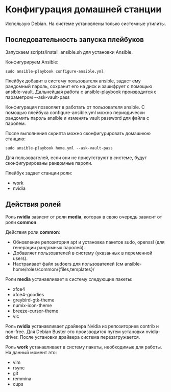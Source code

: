 # Конфигурация домашней станции
Использую Debian. На системе установлены только системные утилиты.

## Последовательность запуска плейбуков
Запускаем  scripts/install_ansible.sh для установки Ansible.

Конфигурируем Ansible:
```
sudo ansible-playbook configure-ansible.yml
```
Плейбук добавит в систему пользователя ansible, задаст ему рандомный пароль, 
сохранит его на диск и зашифрует с помощью ansible-vault.
Дальнейшая работа с ansible-playbook производится с параметром --ask-vault-pass

Конфигурация позволяет в работать от пользователя ansible.
С помощью плейбука configure-ansible.yml можно периодически рандомить пароль ansible 
и изменять vault password для файла с паролем.

После выполнения скрипта можно сконфигурировать домашнюю станцию:
```
sudo ansible-playbook home.yml --ask-vault-pass
```

Для пользователей, если они не присутствуют в системе, будут сконфигурированы рандомные пароли.

Плейбук задает станции роли:
- work
- nvidia

## Действия ролей
Роль **nvidia** зависит от роли **media**, которая в свою очередь зависит от роли **common**.

Действия роли **common**:
- Обновление репозитория apt и установка пакетов sudo, openssl (для генерации рандомных паролей).
- Добавляет пользователей в систему (указанных в переменной users).
- Настраивает файл sudoers для пользователей (см ansible-home/roles/common/{files,templates}/

Роли **media** устанавливает в систему следующие пакеты:
- xfce4
- xfce4-goodies
- greybird-gtk-theme
- numix-icon-theme
- breeze-cursor-theme
- vlc

Роль **nvidia** устанавливает драйвера Nvidia из репозиториев contrib и non-free. 
Для Debian Buster это производится путем установки nvidia-driver.
После установки драйвера система перезагружается.

Роль **work** устанавливает в систему пакеты, необходимые для работы. На данный момент это:
- vim
- rsync
- git
- remmina
- cups